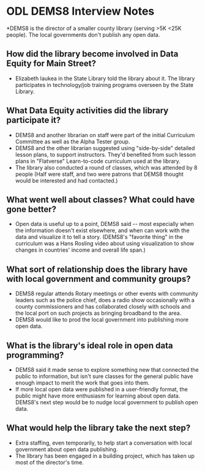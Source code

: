 #  ODL DEMS8 Interview Notes

*DEMS8 is the director of a smaller county library (serving >5K <25K people). The local governments don't publish any open data. 

## How did the library become involved in Data Equity for Main Street?
- Elizabeth Iaukea in the State Library told the library about it. The library participates in technology/job training programs overseen by the State Library. 

## What Data Equity activities did the library participate it?
- DEMS8 and another librarian on staff were part of the initial Curriculum Committee as well as the Alpha Tester group. 
- DEMS8 and the other librarian suggested using "side-by-side" detailed lesson plans, to support instructors. They'd benefited from such lesson plans in "Flatverse" Learn-to-code curriculum used at the library. 
- The library also conducted a round of classes, which was attended by 8 people (Half were staff, and two were patrons that DEMS8 thought would be interested and had contacted.) 

## What went well about classes? What could have gone better?
- Open data is useful up to a point, DEMS8 said -- most especially when the information doesn't exist elsewhere, and when can work with the data and visualize it to tell a story. (DEMS8's "favorite thing" in the curriculum was a Hans Rosling video about using visualization to show changes in countries' income and overall life span.) 

## What sort of relationship does the library have with local government and community groups?
- DEMS8 regular attends Rotary meetings or other events with community leaders such as the police chief, does a radio show occasionally with a county commissioners and has collaborated closely with schools and the local port on such projects as bringing broadband to the area.
- DEMS8 would like to prod the local government into publishing more open data. 

## What is the library's ideal role in open data programming? 
- DEMS8 said it made sense to explore something new that connected the public to information, but isn't sure classes for the general public have enough impact to merit the work that goes into them.
- If more local open data were published in a user-friendly format, the public might have more enthusiasm for learning about open data. DEMS8's next step would be to nudge local government to publish open data. 

## What would help the library take the next step?
- Extra staffing, even temporarily, to help start a conversation with local government about open data publishing.
- The library has been engaged in a building project, which has taken up most of the director's time. 
